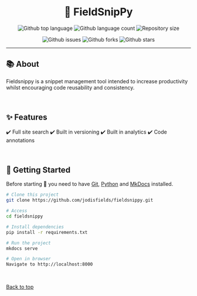 <h1 align="center"> 🚀 FieldSnipPy</h1>

<p align="center">
  <img alt="Github top language" src="https://img.shields.io/github/languages/top/jodisfields/fieldsnippy?color=lime">

  <img alt="Github language count" src="https://img.shields.io/github/languages/count/jodisfields/fieldsnippy?color=lime">

  <img alt="Repository size" src="https://img.shields.io/github/repo-size/jodisfields/fieldsnippy?color=lime">
</p>
<p align="center">
  <img alt="Github issues" src="https://img.shields.io/github/issues/jodisfields/fieldsnippy?color=lime">

  <img alt="Github forks" src="https://img.shields.io/github/forks/jodisfields/fieldsnippy?color=lime">

  <img alt="Github stars" src="https://img.shields.io/github/stars/jodisfields/fieldsnippy?color=lime">
</p>

<hr>


## 📚 About

Fieldsnippy is a snippet management tool intended to increase productivity whilst encouraging code reusability and consistency.

&#xa0;

## ✨ Features

:heavy_check_mark: Full site search
:heavy_check_mark: Built in versioning
:heavy_check_mark: Built in analytics
:heavy_check_mark: Code annotations

&#xa0;

## 🏁 Getting Started

Before starting 🏁 you need to have [Git](https://git-scm.com), [Python](https://python.org/download) and [MkDocs](https://mkdocs.org) installed.

```bash
# Clone this project
git clone https://github.com/jodisfields/fieldsnippy.git

# Access
cd fieldsnippy

# Install dependencies
pip install -r requirements.txt

# Run the project
mkdocs serve

# Open in browser
Navigate to http://localhost:8000
```

&#xa0;

<a href="#top">Back to top</a>
